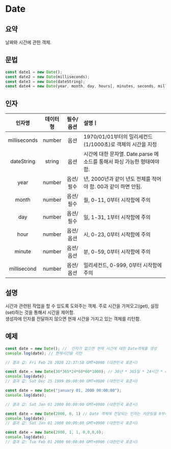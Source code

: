 # Date

## 요약
날짜와 시간에 관한 객체.

## 문법
``` javascript
const date1 = new Date();
const date2 = new Date(milliseconds);
const date3 = new Date(dateString);
const date4 = new Date(year, month, day, hours[, minutes, seconds, milliseconds]);
```


## 인자
|인자명|데이터형|필수/옵션|설명ㅣ
|:--:|:----:|:-----:|:--|
|milliseconds|number|옵션|1970/01/01부터의 밀리세컨드(1/1000초)로 객체의 시간을 지정|
|dateString|string|옵션|시간에 대한 문자열. Date.parse 메소드를 통해서 파싱 가능한 형태여야 함.|
|year|number|옵션/필수|년, 2000년과 같이 년도 전체를 적어야 함. 00과 같이 하면 안됨.|
|month|number|옵션/필수|월, 0-11, 0부터 시작함에 주의|
|day|number|옵션/필수|일, 1-31, 1부터 시작함에 주의|
|hour|number|옵션/옵션|시, 0-23, 0부터 시작함에 주의|
|minute|number|옵션/옵션|분, 0-59, 0부터 시작함에 주의|
|millisecond|number|옵션/옵션|밀리세컨드, 0-999, 0부터 시작함에 주의|

## 설명

시간과 관련된 작업을 할 수 있도록 도와주는 객체.
주로 시간을 가져오고(get), 설정(set)하는 것을 통해서 시간을 제어함.  
생성자에 인자를 전달하지 않으면 현재 시간을 가지고 있는 객체를 리턴함.  


## 예제
``` javascript
const date = new Date(); //  인자가 없으면 현재 시간에 대한 Date객체를 생성
console.log(date); // 현재시간을 리턴

// 결과 값: Fri Feb 28 2020 22:37:58 GMT+0900 (대한민국 표준시)
```

``` javascript
const date = new Date(30*365*24*60*60*1000); // 30년 * 365일 * 24시간 * 60분 * 60초 * 1000밀리세컨드 = 1970부터 30년 후에 시간
console.log(date); 
// 결과 값: Sat Dec 25 1999 09:00:00 GMT+0900 (대한민국 표준시)
```

``` javascript
const date = new Date("january 01, 2000 00:00:00");
console.log(date); 

// 결과 값: Sat Jan 01 2000 00:00:00 GMT+0900 (대한민국 표준시)
```

``` javascript
const date = new Date(2000, 0, 1) // Date 객체에 전달되는 인자는 카운팅을 0부터 하는 것도 있고 1부터 하는 것도 있다.
console.log(date); 
// 결과 값: Sat Jan 01 2000 00:00:00 GMT+0900 (대한민국 표준시)
```

``` javascript
const date = new Date(2000, 1, 1, 0,0,0,0);
console.log(date); 
// 결과 값: Tue Feb 01 2000 00:00:00 GMT+0900 (대한민국 표준시)
```
